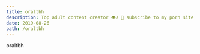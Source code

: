 ```yaml
---
title: oraltbh
description: Top adult content creator 👁♐️ 👑 subscribe to my porn site below IG Missskaylax
date: 2019-08-26
path: /oraltbh
---
```


oraltbh